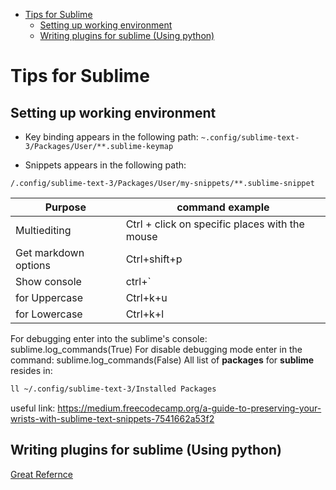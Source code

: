 <!--ts-->
* [Tips for Sublime](#tips-for-sublime)
   * [Setting up working environment](#setting-up-working-environment)
   * [Writing plugins for sublime (Using python)](#writing-plugins-for-sublime-using-python)

<!-- Created by https://github.com/ekalinin/github-markdown-toc -->
<!-- Added by: gil_diy, at: Tue 14 Feb 2023 10:18:58 AM IST -->

<!--te-->

# Tips for Sublime


## Setting up working environment

* Key binding appears in the following path:
`~.config/sublime-text-3/Packages/User/**.sublime-keymap
`

* Snippets appears in the following path:

`/.config/sublime-text-3/Packages/User/my-snippets/**.sublime-snippet`




Purpose | command example
------------ | -------------
Multiediting | Ctrl + click on specific places with the mouse
Get markdown options | Ctrl+shift+p
Show console | ctrl+\`
for Uppercase | Ctrl+k+u
for Lowercase | Ctrl+k+l


For debugging enter into the sublime's console:
sublime.log_commands(True)
For disable debugging mode enter in the command:
sublime.log_commands(False)
 All list of **packages** for **sublime** resides in:
```bash
ll ~/.config/sublime-text-3/Installed Packages
```


useful link:
https://medium.freecodecamp.org/a-guide-to-preserving-your-wrists-with-sublime-text-snippets-7541662a53f2


## Writing plugins for sublime (Using python)

[Great Refernce](https://docs.sublimetext.io/guide/extensibility/plugins/)